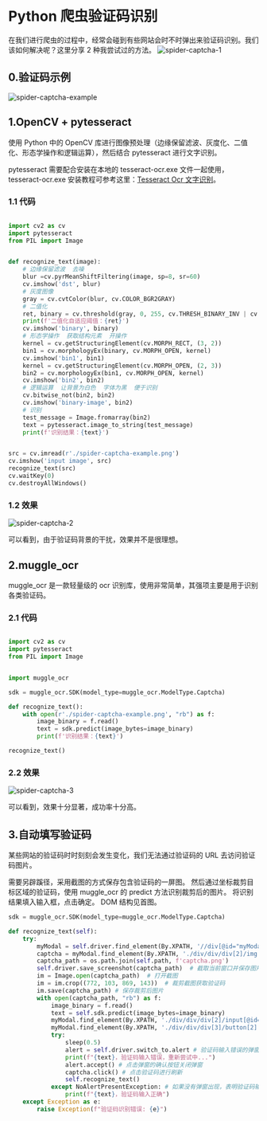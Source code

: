 # Python 爬虫验证码识别

在我们进行爬虫的过程中，经常会碰到有些网站会时不时弹出来验证码识别。我们该如何解决呢？这里分享 2 种我尝试过的方法。
![spider-captcha-1](https://zhang.beer/static/images/spider-captcha-1.png)

## 0.验证码示例

![spider-captcha-example](https://zhang.beer/static/images/spider-captcha-example.png)

## 1.OpenCV + pytesseract

使用 Python 中的 OpenCV 库进行图像预处理（边缘保留滤波、灰度化、二值化、形态学操作和逻辑运算），然后结合 pytesseract 进行文字识别。

pytesseract 需要配合安装在本地的 tesseract-ocr.exe 文件一起使用，tesseract-ocr.exe 安装教程可参考这里：[Tesseract Ocr 文字识别](https://github.com/vipstone/faceai/blob/master/doc/tesseractOCR.md)。

### 1.1 代码

```python

import cv2 as cv
import pytesseract
from PIL import Image


def recognize_text(image):
    # 边缘保留滤波  去噪
    blur =cv.pyrMeanShiftFiltering(image, sp=8, sr=60)
    cv.imshow('dst', blur)
    # 灰度图像
    gray = cv.cvtColor(blur, cv.COLOR_BGR2GRAY)
    # 二值化
    ret, binary = cv.threshold(gray, 0, 255, cv.THRESH_BINARY_INV | cv.THRESH_OTSU)
    print(f'二值化自适应阈值：{ret}')
    cv.imshow('binary', binary)
    # 形态学操作  获取结构元素  开操作
    kernel = cv.getStructuringElement(cv.MORPH_RECT, (3, 2))
    bin1 = cv.morphologyEx(binary, cv.MORPH_OPEN, kernel)
    cv.imshow('bin1', bin1)
    kernel = cv.getStructuringElement(cv.MORPH_OPEN, (2, 3))
    bin2 = cv.morphologyEx(bin1, cv.MORPH_OPEN, kernel)
    cv.imshow('bin2', bin2)
    # 逻辑运算  让背景为白色  字体为黑  便于识别
    cv.bitwise_not(bin2, bin2)
    cv.imshow('binary-image', bin2)
    # 识别
    test_message = Image.fromarray(bin2)
    text = pytesseract.image_to_string(test_message)
    print(f'识别结果：{text}')


src = cv.imread(r'./spider-captcha-example.png')
cv.imshow('input image', src)
recognize_text(src)
cv.waitKey(0)
cv.destroyAllWindows()

```

### 1.2 效果

![spider-captcha-2](https://zhang.beer/static/images/spider-captcha-2.png)

可以看到，由于验证码背景的干扰，效果并不是很理想。

## 2.muggle_ocr

muggle_ocr 是一款轻量级的 ocr 识别库，使用非常简单，其强项主要是用于识别各类验证码。

### 2.1 代码

```python

import cv2 as cv
import pytesseract
from PIL import Image


import muggle_ocr

sdk = muggle_ocr.SDK(model_type=muggle_ocr.ModelType.Captcha)

def recognize_text():
    with open(r'./spider-captcha-example.png', "rb") as f:
        image_binary = f.read()
        text = sdk.predict(image_bytes=image_binary)
        print(f'识别结果：{text}')

recognize_text()

```

### 2.2 效果

![spider-captcha-3](https://zhang.beer/static/images/spider-captcha-3.png)

可以看到，效果十分显著，成功率十分高。

## 3.自动填写验证码

某些网站的验证码时时刻刻会发生变化，我们无法通过验证码的 URL 去访问验证码图片。

需要另辟蹊径，采用截图的方式保存包含验证码的一屏图。
然后通过坐标裁剪目标区域的验证码，使用 muggle_ocr 的 predict 方法识别裁剪后的图片。
将识别结果填入输入框，点击确定。
DOM 结构见首图。

```python
sdk = muggle_ocr.SDK(model_type=muggle_ocr.ModelType.Captcha)

def recognize_text(self):
    try:
        myModal = self.driver.find_element(By.XPATH, '//div[@id="myModal"]')
        captcha = myModal.find_element(By.XPATH, './div/div/div[2]/img')
        captcha_path = os.path.join(self.path, f'captcha.png')
        self.driver.save_screenshot(captcha_path)  # 截取当前窗口并保存图片
        im = Image.open(captcha_path)  # 打开截图
        im = im.crop((772, 103, 869, 143))  # 裁剪截图获取验证码
        im.save(captcha_path) # 保存裁剪后图片
        with open(captcha_path, "rb") as f:
            image_binary = f.read()
            text = self.sdk.predict(image_bytes=image_binary)
            myModal.find_element(By.XPATH, './div/div/div[2]/input[@id="verifyCode"]').send_keys(text) # 将识别结果填入输入框
            myModal.find_element(By.XPATH, './div/div/div[3]/button[2]').click() # 点击确定按钮
            try:
                sleep(0.5)
                alert = self.driver.switch_to.alert # 验证码输入错误的弹窗
                print(f"{text}，验证码输入错误，重新尝试中...")
                alert.accept() # 点击弹窗的确认按钮关闭弹窗
                captcha.click() # 点击验证码进行刷新
                self.recognize_text()
            except NoAlertPresentException: # 如果没有弹窗出现，表明验证码输入正确
                print(f"{text}，验证码输入正确")
    except Exception as e:
        raise Exception(f"验证码识别错误: {e}")
```
